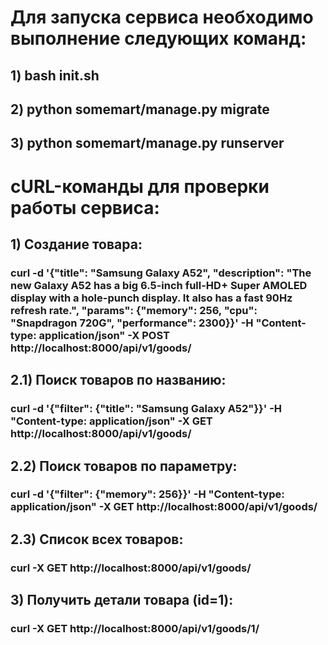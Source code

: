 # Для запуска сервиса необходимо выполнение следующих команд:
## 1) bash init.sh
## 2) python somemart/manage.py migrate
## 3) python somemart/manage.py runserver
#
# cURL-команды для проверки работы сервиса:
## 1) Создание товара:
### curl -d '{"title": "Samsung Galaxy A52", "description": "The new Galaxy A52 has a big 6.5-inch full-HD+ Super AMOLED display with a hole-punch display. It also has a fast 90Hz refresh rate.", "params": {"memory": 256, "cpu": "Snapdragon 720G", "performance": 2300}}' -H "Content-type: application/json" -X POST http://localhost:8000/api/v1/goods/
## 2.1) Поиск товаров по названию:
### curl -d '{"filter": {"title": "Samsung Galaxy A52"}}' -H "Content-type: application/json" -X GET http://localhost:8000/api/v1/goods/
## 2.2) Поиск товаров по параметру:
### curl -d '{"filter": {"memory": 256}}' -H "Content-type: application/json" -X GET http://localhost:8000/api/v1/goods/
## 2.3) Список всех товаров:
### curl -X GET http://localhost:8000/api/v1/goods/
## 3) Получить детали товара (id=1):
### curl -X GET http://localhost:8000/api/v1/goods/1/
